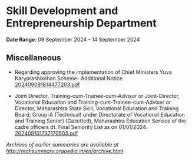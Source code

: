 # Skill Development and Entrepreneurship Department

**Date Range**: 09 September 2024 - 14 September 2024


## Miscellaneous
- Regarding approving the implementation of Chief Ministers Yuva Karyprashikshan Scheme- Additional Notice\
  [202409091814477203.pdf](https://gr.maharashtra.gov.in/Site/Upload/Government%20Resolutions/English/202409091814477203.pdf)

- Joint Director, Training-cum-Trainee-cum-Advisor or Joint-Director, Vocational Education and Training-cum-Trainee-cum-Adviser or Director, Maharashtra State Skill, Vocational Education and Training Board, Group-A (Technical) under Directorate of Vocational Education and Training Senior) (Gazetted), Maharashtra Education Service of the cadre officers dt. Final Seniority List as on 01/01/2024.\
  [202409101737170503.pdf](https://gr.maharashtra.gov.in/Site/Upload/Government%20Resolutions/English/202409101737170503.pdf)


*Archives of earlier summaries are available at http://mahsummary.orgpedia.in/en/archive.html*